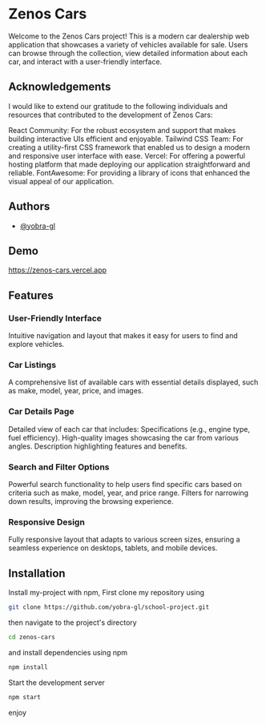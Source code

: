
# Zenos Cars

Welcome to the Zenos Cars project! This is a modern car dealership web application that showcases a variety of vehicles available for sale. Users can browse through the collection, view detailed information about each car, and interact with a user-friendly interface.


## Acknowledgements

 I would like to extend our gratitude to the following individuals and resources that contributed to the development of Zenos Cars:

React Community: For the robust ecosystem and support that makes building interactive UIs efficient and enjoyable.
Tailwind CSS Team: For creating a utility-first CSS framework that enabled us to design a modern and responsive user interface with ease.
Vercel: For offering a powerful hosting platform that made deploying our application straightforward and reliable.
FontAwesome: For providing a library of icons that enhanced the visual appeal of our application.


## Authors

- [@yobra-gl](https://www.github.com/yobra-gl)


## Demo

https://zenos-cars.vercel.app

## Features

### User-Friendly Interface
Intuitive navigation and layout that makes it easy for users to find and explore vehicles.
### Car Listings
A comprehensive list of available cars with essential details displayed, such as make, model, year, price, and images.
### Car Details Page
Detailed view of each car that includes:
Specifications (e.g., engine type, fuel efficiency).
High-quality images showcasing the car from various angles.
Description highlighting features and benefits.
### Search and Filter Options
Powerful search functionality to help users find specific cars based on criteria such as make, model, year, and price range.
Filters for narrowing down results, improving the browsing experience.
### Responsive Design
Fully responsive layout that adapts to various screen sizes, ensuring a seamless experience on desktops, tablets, and mobile devices.


## Installation

Install my-project with npm, First clone my repository using

```bash
git clone https://github.com/yobra-gl/school-project.git
```
then navigate to the project's directory
```bash
cd zenos-cars
```
and install dependencies using npm
```bash
npm install
```
Start the development server
```bash
npm start
```

 enjoy